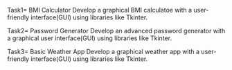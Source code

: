 Task1= BMI Calculator
Develop a graphical BMI calculatoe with a user-friendly interface(GUI) using libraries like Tkinter.

Task2= Password Generator
Develop an advanced password generator with a graphical user interface(GUI) using libraries like Tkinter. 

Task3= Basic Weather App
Develop a graphical weather app with a user-friendly interface(GUI) using libraries like Tkinter. 
